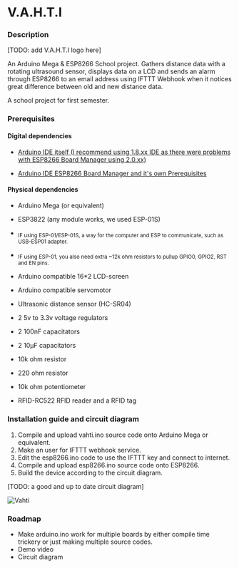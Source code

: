
# V.A.H.T.I


### Description

[TODO: add V.A.H.T.I logo here]

An Arduino Mega & ESP8266 School project. Gathers distance data with a rotating ultrasound sensor, displays data on a LCD and sends an alarm through ESP8266 to an email address using IFTTT Webhook when it notices great difference between old and new distance data. 

A school project for first semester.

  

### Prerequisites

#### Digital dependencies

-  <a  href="https://www.arduino.cc/en/software">Arduino IDE itself (I recommend using 1.8.xx IDE as there were problems with ESP8266 Board Manager using 2.0.xx)</a>

-  <a  href="https://arduino-esp8266.readthedocs.io/en/latest/installing.html">Arduino IDE ESP8266 Board Manager and it's own Prerequisites</a>

  
  #### Physical dependencies

- Arduino Mega (or equivalent)

- ESP3822 (any module works, we used ESP-01S)

-  <sub>IF using ESP-01/ESP-01S, a way for the computer and ESP to communicate, such as USB-ESP01 adapter.</sub>
-  <sub>IF using ESP-01, you also need extra ~12k ohm resistors to pullup GPIO0, GPIO2, RST and EN pins.</sub>

- Arduino compatible 16*2 LCD-screen
- Arduino compatible servomotor
- Ultrasonic distance sensor (HC-SR04)
- 2 5v to 3.3v voltage regulators
- 2 100nF capacitators
- 2 10µF capacitators
- 10k ohm resistor
- 220 ohm resistor
- 10k ohm potentiometer
- RFID-RC522 RFID reader and a RFID tag

  
### Installation guide and circuit diagram
1. Compile and upload vahti.ino source code onto Arduino Mega or equivalent.
2. Make an user for IFTTT webhook service.
3. Edit the esp8266.ino code to use the IFTTT key and connect to internet.
4. Compile and upload esp8266.ino source code onto ESP8266.
5. Build the device according to the circuit diagram.

[TODO: a good and up to date circuit diagram]

![Vahti](https://github.com/SakRoi/V.A.H.T.I/blob/main/vahti.png)

### Roadmap
- Make arduino.ino work for multiple boards by either compile time trickery or just making multiple source codes.
- Demo video
- Circuit diagram
